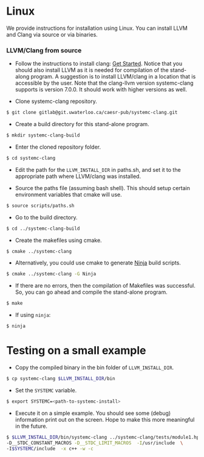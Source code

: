 # Linux

We provide instructions for installation using Linux. 
You can install LLVM and Clang via source or via binaries. 

### LLVM/Clang from source 

* Follow the instructions to install clang: [Get Started](http://clang.llvm.org/get_started.html). Notice that you should also install LLVM as it is needed for compilation of the stand-along program. A suggestion is to install LLVM/clang in a location that is accessible by the user.
Note that the clang-llvm version systemc-clang supports is version 7.0.0.  It should work with higher versions as well.
 
* Clone systemc-clang repository.
```bash  
$ git clone gitlab@git.uwaterloo.ca/caesr-pub/systemc-clang.git
```

* Create a build directory for this stand-alone program.
```bash
$ mkdir systemc-clang-build
```

* Enter the cloned repository folder.
```bash
$ cd systemc-clang
```

* Edit the path for the `LLVM_INSTALL_DIR` in paths.sh, and set it to the appropriate path where LLVM/clang was installed.

* Source the paths file (assuming bash shell).  This should setup certain environment variables that cmake will use.
```bash
$ source scripts/paths.sh
```

* Go to the build directory.
```bash
$ cd ../systemc-clang-build
```

* Create the makefiles using cmake.  
```bash
$ cmake ../systemc-clang
```
* Alternatively, you could use cmake to generate [Ninja](https://ninja-build.org) build scripts.
```bash
$ cmake ../systemc-clang -G Ninja
```

* If there are no errors, then the compilation of Makefiles was successful.  So, you can go ahead and compile the stand-alone program.
```bash
$ make
```

* If using `ninja`:
```bash
$ ninja
```

Testing on a small example
==========================
* Copy the compiled binary in the bin folder of `LLVM_INSTALL_DIR`.
```bash
$ cp systemc-clang $LLVM_INSTALL_DIR/bin
```
* Set the `SYSTEMC` variable.
```bash
$ export SYSTEMC=<path-to-systemc-install>
```

* Execute it on a simple example.  You should see some (debug) information print out on the screen.  Hope to make this more meaningful in the future.
```bash 
$ $LLVM_INSTALL_DIR/bin/systemc-clang ../systemc-clang/tests/module1.hpp -- \
-D__STDC_CONSTANT_MACROS -D__STDC_LIMIT_MACROS  -I/usr/include  \
-I$SYSTEMC/include  -x c++ -w -c
```


